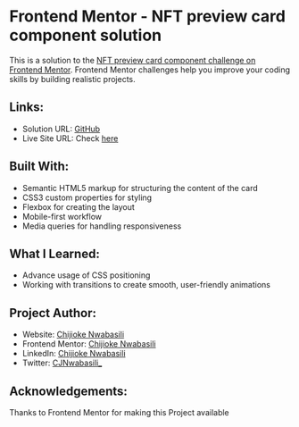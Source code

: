 # Frontend Mentor - NFT preview card component solution

This is a solution to the [NFT preview card component challenge on Frontend Mentor](https://www.frontendmentor.io/challenges/nft-preview-card-component-SbdUL_w0U). Frontend Mentor challenges help you improve your coding skills by building realistic projects. 

## Links:

- Solution URL: [GitHub](https://github.com/devceejay/nft-preview-card-component)
- Live Site URL: Check [here](https://devceejay.github.io/nft-preview-card-component)

## Built With:

- Semantic HTML5 markup for structuring the content of the card
- CSS3 custom properties for styling
- Flexbox for creating the layout
- Mobile-first workflow
- Media queries for handling responsiveness

## What I Learned:

- Advance usage of CSS positioning
- Working with transitions to create smooth, user-friendly animations

## Project Author:

- Website: [Chijioke Nwabasili](https://github.com/devceejay)
- Frontend Mentor: [Chijioke Nwabasili](https://www.frontendmentor.io/profile/devceejay)
- LinkedIn: [Chijioke Nwabasili](https://www.linkedin.com/in/chijioke-nwabasili)
- Twitter: [CJNwabasili_](https://www.twitter.com/CJNwabasili_)

## Acknowledgements:

Thanks to Frontend Mentor for making this Project available
